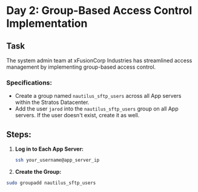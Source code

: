# Day 2: Group-Based Access Control Implementation

## Task
The system admin team at xFusionCorp Industries has streamlined access management by implementing group-based access control.

### Specifications:
- Create a group named `nautilus_sftp_users` across all App servers within the Stratos Datacenter.
- Add the user `jarod` into the `nautilus_sftp_users` group on all App servers. If the user doesn't exist, create it as well.

## Steps:

1. **Log in to Each App Server:**
   ```sh
   ssh your_username@app_server_ip
   
2. **Create the Group:**
  ```sh
  sudo groupadd nautilus_sftp_users
